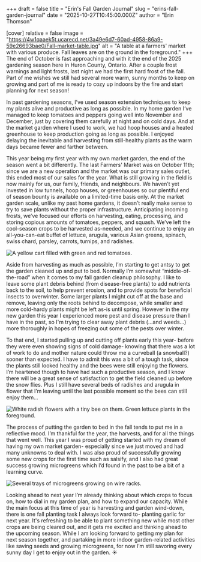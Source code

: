 +++
draft = false
title = "Erin's Fall Garden Journal"
slug = "erins-fall-garden-journal"
date = "2025-10-27T10:45:00.000Z"
author = "Erin Thomson"

[cover]
relative = false
image = "https://4w1qaaek5t.ucarecd.net/3a49e6d7-60ad-4958-86a9-59e26693bae0/Fall-market-table.jpg"
alt = "A table at a farmers' market with various produce. Fall leaves are on the ground in the foreground."
+++
The end of October is fast approaching and with it the end of the 2025 gardening season here in Huron County, Ontario. After a couple frost warnings and light frosts, last night we had the first hard frost of the fall. Part of me wishes we still had several more warm, sunny months to keep on growing and part of me is ready to cozy up indoors by the fire and start planning for next season!

In past gardening seasons, I’ve used season extension techniques to keep my plants alive and productive as long as possible. In my home garden I’ve managed to keep tomatoes and peppers going well into November and December, just by covering them carefully at night and on cold days. And at the market garden where I used to work, we had hoop houses and a heated greenhouse to keep production going as long as possible. I enjoyed delaying the inevitable and harvesting from still-healthy plants as the warm days became fewer and farther between.

This year being my first year with my own market garden, the end of the season went a bit differently. The last Farmers' Market was on October 11th; since we are a new operation and the market was our primary sales outlet, this ended most of our sales for the year. What is still growing in the field is now mainly for us, our family, friends, and neighbours. We haven’t yet invested in low tunnels, hoop houses, or greenhouses so our plentiful end of season bounty is available on a limited-time basis only. At the market garden scale, unlike my past home gardens, it doesn’t really make sense to try to save plants without the proper infrastructure. Anticipating incoming frosts, we’ve focused our efforts on harvesting, eating, processing, and storing copious amounts of tomatoes, peppers, and squash. We’ve left the cool-season crops to be harvested as-needed, and we continue to enjoy an all-you-can-eat buffet of lettuce, arugula, various Asian greens, spinach, swiss chard, parsley, carrots, turnips, and radishes.

![A yellow cart filled with green and red tomatoes.](https://4w1qaaek5t.ucarecd.net/d1b51224-e7a7-4bdd-8b2a-fc95eb1bff5a/Tomatoes-cart.jpg "A cartload of tomatoes harvested in anticipation of frost!")

Aside from harvesting as much as possible, I’m starting to get antsy to get the garden cleaned up and put to bed. Normally I’m somewhat “middle-of-the-road” when it comes to my fall garden cleanup philosophy. I like to leave some plant debris behind (from disease-free plants) to add nutrients back to the soil, to help prevent erosion, and to provide spots for beneficial insects to overwinter. Some larger plants I might cut off at the base and remove, leaving only the roots behind to decompose, while smaller and more cold-hardy plants might be left as-is until spring. However in the my new garden this year I experienced more pest and disease pressure than I have in the past, so I'm trying to clear away plant debris (...and weeds…) more thoroughly in hopes of freezing out some of the pests over winter.

To that end, I started pulling up and cutting off plants early this year- before they were even showing signs of cold damage- knowing that there was a lot of work to do and mother nature could throw me a curveball (a snowball?) sooner than expected. I have to admit this was a bit of a tough task, since the plants still looked healthy and the bees were still enjoying the flowers. I’m heartened though to have had such a productive season, and I know there will be a great sense of satisfaction to get the field cleaned up before the snow flies. Plus I still have several beds of radishes and arugula in flower that I’m leaving until the last possible moment so the bees can still enjoy them...

![White radish flowers with a tiny bee on them. Green lettuce plants in the foreground.](https://4w1qaaek5t.ucarecd.net/cbba35a5-6518-47a8-892d-a15e537f211e/Radish-flowers.jpg "Can you spot the bee?")

The process of putting the garden to bed in the fall tends to put me in a reflective mood. I’m thankful for the year, the harvests, and for all the things that went well. This year I was proud of getting started with my dream of having my own market garden- especially since we just moved and had many unknowns to deal with. I was also proud of successfully growing some new crops for the first time such as salsify, and I also had great success growing microgreens which I’d found in the past to be a bit of a learning curve. 

![Several trays of microgreens growing on wire racks.](https://4w1qaaek5t.ucarecd.net/e586fd75-eb1b-4c9a-aed5-28cc5c7534a5/Microgreens.jpg "Microgreens galore!")

Looking ahead to next year I’m already thinking about which crops to focus on, how to dial in my garden plan, and how to expand our capacity. While the main focus at this time of year is harvesting and garden wind-down, there is one fall planting task I always look forward to- planting garlic for next year. It's refreshing to be able to plant something new while most other crops are being cleared out, and it gets me excited and thinking ahead to the upcoming season. While I am looking forward to getting my plan for next season together, and partaking in more indoor garden-related activities like saving seeds and growing microgreens, for now I’m still savoring every sunny day I get to enjoy out in the garden. ☀️
